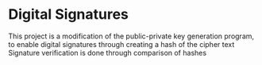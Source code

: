 # Digital Signatures

This project is a modification of the public-private key generation program, to enable digital 
signatures through creating a hash of the cipher text <br>
Signature verification is done through comparison of hashes